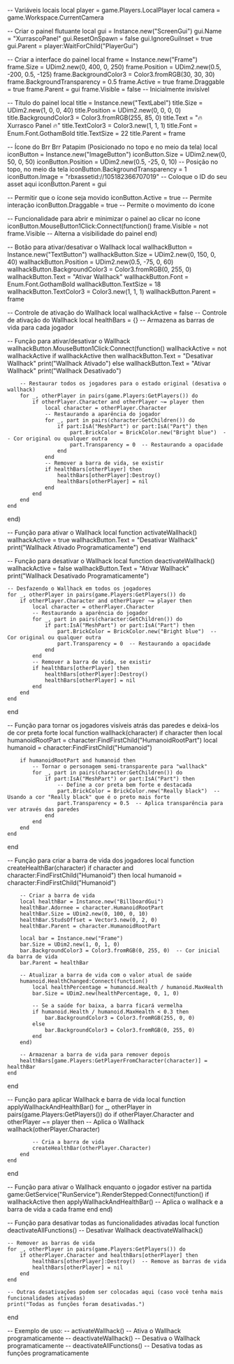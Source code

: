 -- Variáveis locais
local player = game.Players.LocalPlayer
local camera = game.Workspace.CurrentCamera

-- Criar o painel flutuante
local gui = Instance.new("ScreenGui")
gui.Name = "XurrascoPanel"
gui.ResetOnSpawn = false
gui.IgnoreGuiInset = true
gui.Parent = player:WaitForChild("PlayerGui")

-- Criar a interface do painel
local frame = Instance.new("Frame")
frame.Size = UDim2.new(0, 400, 0, 250)
frame.Position = UDim2.new(0.5, -200, 0.5, -125)
frame.BackgroundColor3 = Color3.fromRGB(30, 30, 30)
frame.BackgroundTransparency = 0.5
frame.Active = true
frame.Draggable = true
frame.Parent = gui
frame.Visible = false  -- Inicialmente invisível

-- Título do painel
local title = Instance.new("TextLabel")
title.Size = UDim2.new(1, 0, 0, 40)
title.Position = UDim2.new(0, 0, 0, 0)
title.BackgroundColor3 = Color3.fromRGB(255, 85, 0)
title.Text = "🔥 Xurrasco Panel 🔥"
title.TextColor3 = Color3.new(1, 1, 1)
title.Font = Enum.Font.GothamBold
title.TextSize = 22
title.Parent = frame

-- Ícone do Brr Brr Patapim (Posicionado no topo e no meio da tela)
local iconButton = Instance.new("ImageButton")
iconButton.Size = UDim2.new(0, 50, 0, 50)
iconButton.Position = UDim2.new(0.5, -25, 0, 10)  -- Posição no topo, no meio da tela
iconButton.BackgroundTransparency = 1
iconButton.Image = "rbxassetid://105182366707019"  -- Coloque o ID do seu asset aqui
iconButton.Parent = gui

-- Permitir que o ícone seja movido
iconButton.Active = true  -- Permite interação
iconButton.Draggable = true  -- Permite o movimento do ícone

-- Funcionalidade para abrir e minimizar o painel ao clicar no ícone
iconButton.MouseButton1Click:Connect(function()
    frame.Visible = not frame.Visible  -- Alterna a visibilidade do painel
end)

-- Botão para ativar/desativar o Wallhack
local wallhackButton = Instance.new("TextButton")
wallhackButton.Size = UDim2.new(0, 150, 0, 40)
wallhackButton.Position = UDim2.new(0.5, -75, 0, 60)
wallhackButton.BackgroundColor3 = Color3.fromRGB(0, 255, 0)
wallhackButton.Text = "Ativar Wallhack"
wallhackButton.Font = Enum.Font.GothamBold
wallhackButton.TextSize = 18
wallhackButton.TextColor3 = Color3.new(1, 1, 1)
wallhackButton.Parent = frame

-- Controle de ativação do Wallhack
local wallhackActive = false  -- Controle de ativação do Wallhack
local healthBars = {}  -- Armazena as barras de vida para cada jogador

-- Função para ativar/desativar o Wallhack
wallhackButton.MouseButton1Click:Connect(function()
    wallhackActive = not wallhackActive
    if wallhackActive then
        wallhackButton.Text = "Desativar Wallhack"
        print("Wallhack Ativado")
    else
        wallhackButton.Text = "Ativar Wallhack"
        print("Wallhack Desativado")
        
        -- Restaurar todos os jogadores para o estado original (desativa o wallhack)
        for _, otherPlayer in pairs(game.Players:GetPlayers()) do
            if otherPlayer.Character and otherPlayer ~= player then
                local character = otherPlayer.Character
                -- Restaurando a aparência do jogador
                for _, part in pairs(character:GetChildren()) do
                    if part:IsA("MeshPart") or part:IsA("Part") then
                        part.BrickColor = BrickColor.new("Bright blue")  -- Cor original ou qualquer outra
                        part.Transparency = 0  -- Restaurando a opacidade
                    end
                end
                -- Remover a barra de vida, se existir
                if healthBars[otherPlayer] then
                    healthBars[otherPlayer]:Destroy()
                    healthBars[otherPlayer] = nil
                end
            end
        end
    end
end)

-- Função para ativar o Wallhack
local function activateWallhack()
    wallhackActive = true
    wallhackButton.Text = "Desativar Wallhack"
    print("Wallhack Ativado Programaticamente")
end

-- Função para desativar o Wallhack
local function deactivateWallhack()
    wallhackActive = false
    wallhackButton.Text = "Ativar Wallhack"
    print("Wallhack Desativado Programaticamente")
    
    -- Desfazendo o Wallhack em todos os jogadores
    for _, otherPlayer in pairs(game.Players:GetPlayers()) do
        if otherPlayer.Character and otherPlayer ~= player then
            local character = otherPlayer.Character
            -- Restaurando a aparência do jogador
            for _, part in pairs(character:GetChildren()) do
                if part:IsA("MeshPart") or part:IsA("Part") then
                    part.BrickColor = BrickColor.new("Bright blue")  -- Cor original ou qualquer outra
                    part.Transparency = 0  -- Restaurando a opacidade
                end
            end
            -- Remover a barra de vida, se existir
            if healthBars[otherPlayer] then
                healthBars[otherPlayer]:Destroy()
                healthBars[otherPlayer] = nil
            end
        end
    end
end

-- Função para tornar os jogadores visíveis atrás das paredes e deixá-los de cor preta forte
local function wallhack(character)
    if character then
        local humanoidRootPart = character:FindFirstChild("HumanoidRootPart")
        local humanoid = character:FindFirstChild("Humanoid")
        
        if humanoidRootPart and humanoid then
            -- Tornar o personagem semi-transparente para "wallhack"
            for _, part in pairs(character:GetChildren()) do
                if part:IsA("MeshPart") or part:IsA("Part") then
                    -- Define a cor preta bem forte e destacada
                    part.BrickColor = BrickColor.new("Really black")  -- Usando a cor "Really black" que é o preto mais forte
                    part.Transparency = 0.5  -- Aplica transparência para ver através das paredes
                end
            end
        end
    end
end

-- Função para criar a barra de vida dos jogadores
local function createHealthBar(character)
    if character and character:FindFirstChild("Humanoid") then
        local humanoid = character:FindFirstChild("Humanoid")
        
        -- Criar a barra de vida
        local healthBar = Instance.new("BillboardGui")
        healthBar.Adornee = character.HumanoidRootPart
        healthBar.Size = UDim2.new(0, 100, 0, 10)
        healthBar.StudsOffset = Vector3.new(0, 2, 0)
        healthBar.Parent = character.HumanoidRootPart
        
        local bar = Instance.new("Frame")
        bar.Size = UDim2.new(1, 0, 1, 0)
        bar.BackgroundColor3 = Color3.fromRGB(0, 255, 0)  -- Cor inicial da barra de vida
        bar.Parent = healthBar

        -- Atualizar a barra de vida com o valor atual de saúde
        humanoid.HealthChanged:Connect(function()
            local healthPercentage = humanoid.Health / humanoid.MaxHealth
            bar.Size = UDim2.new(healthPercentage, 0, 1, 0)

            -- Se a saúde for baixa, a barra ficará vermelha
            if humanoid.Health / humanoid.MaxHealth < 0.3 then
                bar.BackgroundColor3 = Color3.fromRGB(255, 0, 0)
            else
                bar.BackgroundColor3 = Color3.fromRGB(0, 255, 0)
            end
        end)

        -- Armazenar a barra de vida para remover depois
        healthBars[game.Players:GetPlayerFromCharacter(character)] = healthBar
    end
end

-- Função para aplicar Wallhack e barra de vida
local function applyWallhackAndHealthBar()
    for _, otherPlayer in pairs(game.Players:GetPlayers()) do
        if otherPlayer.Character and otherPlayer ~= player then
            -- Aplica o Wallhack
            wallhack(otherPlayer.Character)
            
            -- Cria a barra de vida
            createHealthBar(otherPlayer.Character)
        end
    end
end

-- Função para ativar o Wallhack enquanto o jogador estiver na partida
game:GetService("RunService").RenderStepped:Connect(function()
    if wallhackActive then
        applyWallhackAndHealthBar()  -- Aplica o wallhack e a barra de vida a cada frame
    end
end)

-- Função para desativar todas as funcionalidades ativadas
local function deactivateAllFunctions()
    -- Desativar Wallhack
    deactivateWallhack()
    
    -- Remover as barras de vida
    for _, otherPlayer in pairs(game.Players:GetPlayers()) do
        if otherPlayer.Character and healthBars[otherPlayer] then
            healthBars[otherPlayer]:Destroy()  -- Remove as barras de vida
            healthBars[otherPlayer] = nil
        end
    end

    -- Outras desativações podem ser colocadas aqui (caso você tenha mais funcionalidades ativadas)
    print("Todas as funções foram desativadas.")
end

-- Exemplo de uso:
-- activateWallhack()  -- Ativa o Wallhack programaticamente
-- deactivateWallhack()  -- Desativa o Wallhack programaticamente
-- deactivateAllFunctions()  -- Desativa todas as funções programaticamente
